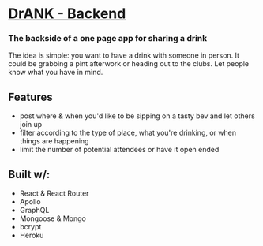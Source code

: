 # [DrANK - Backend](https://ranchhowards.github.io/index)
### The backside of a one page app for sharing a drink

The idea is simple: you want to have a drink with someone in person.  It could be grabbing a pint afterwork or heading out to the clubs.  Let people know what you have in mind.

## Features

- post where & when you'd like to be sipping on a tasty bev and let others join up
- filter according to the type of place, what you're drinking, or when things are happening
- limit the number of potential attendees or have it open ended
## Built w/:
- React & React Router
- Apollo 
- GraphQL
- Mongoose & Mongo
- bcrypt
- Heroku
